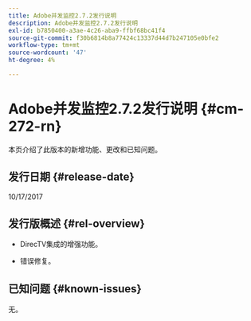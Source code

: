 ```yaml
---
title: Adobe并发监控2.7.2发行说明
description: Adobe并发监控2.7.2发行说明
exl-id: b7850400-a3ae-4c26-aba9-ffbf68bc41f4
source-git-commit: f30b6814b8a77424c13337d44d7b247105e0bfe2
workflow-type: tm+mt
source-wordcount: '47'
ht-degree: 4%

---
```


# Adobe并发监控2.7.2发行说明 {#cm-272-rn}

本页介绍了此版本的新增功能、更改和已知问题。

## 发行日期 {#release-date}

10/17/2017

## 发行版概述 {#rel-overview}

* DirecTV集成的增强功能。

* 错误修复。



## 已知问题 {#known-issues}

无。
